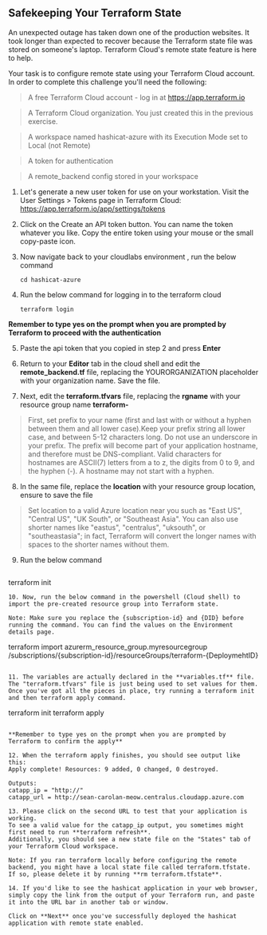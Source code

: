 ## Safekeeping Your Terraform State

An unexpected outage has taken down one of the production websites. It took longer than expected to recover because the Terraform state file was stored on someone's laptop. Terraform Cloud's remote state feature is here to help.

Your task is to configure remote state using your Terraform Cloud account. In order to complete this challenge you'll need the following:
>A free Terraform Cloud account - log in at https://app.terraform.io

>A Terraform Cloud organization. You just created this in the previous exercise.

>A workspace named hashicat-azure with its Execution Mode set to Local (not Remote)

>A token for authentication

>A  remote_backend config stored in your workspace

1. Let's generate a new user token for use on your workstation. Visit the User Settings > Tokens page in Terraform Cloud:
https://app.terraform.io/app/settings/tokens

2. Click on the Create an API token button. You can name the token whatever you like. Copy the entire token using your mouse or the small copy-paste icon.

3. Now navigate back to your cloudlabs environment , run the below command
   ```
   cd hashicat-azure
   ```
4. Run the below command for logging in to the terraform cloud
    ```
    terraform login
   ```
 **Remember to type yes on the prompt when you are prompted by Terraform to proceed with the authentication**

5. Paste the api token that you copied in step 2 and press **Enter**

6. Return to your **Editor** tab in the cloud shell and edit the **remote_backend.tf** file, replacing the YOURORGANIZATION placeholder with your organization name. Save the file.
  
7. Next, edit the **terraform.tfvars** file, replacing the **rgname** with your resource group name **terraform-<inject key="DeploymentID" />**

>First, set prefix to your name (first and last with or without a hyphen between them and all lower case).Keep your prefix string all lower case, and between 5-12 characters long. Do not use an underscore in your prefix.
The prefix will become part of your application hostname, and therefore must be DNS-compliant. Valid characters for hostnames are ASCII(7) letters from a to z, the digits from 0 to 9, and the hyphen (-). A hostname may not start with a hyphen.

8. In the same file, replace the **location** with your resource group location, ensure to save the file
 
>Set location to a valid Azure location near you such as "East US", "Central US", "UK South", or "Southeast Asia". You can also use shorter names like "eastus", "centralus", "uksouth", or "southeastasia"; in fact, Terraform will convert the longer names with spaces to the shorter names without them.

9. Run the below command
   ```
  terraform init
  ```
10. Now, run the below command in the powershell (Cloud shell) to import the pre-created resource group into Terraform state.

Note: Make sure you replace the {subscription-id} and {DID} before running the command. You can find the values on the Environment details page.
```
terraform import azurerm_resource_group.myresourcegroup /subscriptions/{subscription-id}/resourceGroups/terraform-{DeploymehtID}
```

11. The variables are actually declared in the **variables.tf** file. The "terraform.tfvars" file is just being used to set values for them.
Once you've got all the pieces in place, try running a terraform init and then terraform apply command.

 ```
terraform init
terraform apply
```
 
**Remember to type yes on the prompt when you are prompted by Terraform to confirm the apply**

12. When the terraform apply finishes, you should see output like this:
Apply complete! Resources: 9 added, 0 changed, 0 destroyed.

Outputs:
catapp_ip = "http://"
catapp_url = http://sean-carolan-meow.centralus.cloudapp.azure.com

13. Please click on the second URL to test that your application is working.
To see a valid value for the catapp_ip output, you sometimes might first need to run **terraform refresh**.
Additionally, you should see a new state file on the "States" tab of your Terraform Cloud workspace.

Note: If you ran terraform locally before configuring the remote backend, you might have a local state file called terraform.tfstate. If so, please delete it by running **rm terraform.tfstate**.

14. If you'd like to see the hashicat application in your web browser, simply copy the link from the output of your Terraform run, and paste it into the URL bar in another tab or window.

Click on **Next** once you've successfully deployed the hashicat application with remote state enabled.
